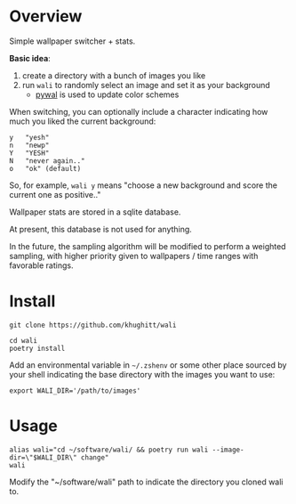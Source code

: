 # Overview

Simple wallpaper switcher + stats.

**Basic idea**:

1. create a directory with a bunch of images you like
2. run `wali` to randomly select an image and set it as your background
    - [pywal](https://github.com/dylanaraps/pywal) is used to update color schemes

When switching, you can optionally include a character indicating how much you liked the current
background:

```
y   "yesh"
n   "newp"
Y   "YESH"
N   "never again.."
o   "ok" (default)
```

So, for example, `wali y` means "choose a new background and score the current one as positive.."

Wallpaper stats are stored in a sqlite database.

At present, this database is not used for anything.

In the future, the sampling algorithm will be modified to perform a weighted sampling, with higher
priority given to wallpapers / time ranges with favorable ratings.

# Install

```
git clone https://github.com/khughitt/wali
```

```
cd wali
poetry install
```

Add an environmental variable in `~/.zshenv` or some other place sourced by your shell indicating
the base directory with the images you want to use:

```
export WALI_DIR='/path/to/images'
```

# Usage

```
alias wali="cd ~/software/wali/ && poetry run wali --image-dir=\"$WALI_DIR\" change"
wali
```

Modify the "~/software/wali" path to indicate the directory you cloned wali to.
